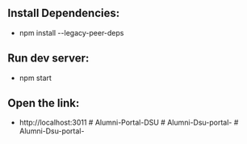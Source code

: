 ## Install Dependencies:

- npm install --legacy-peer-deps

## Run dev server:

- npm start

## Open the link:

- http://localhost:3011
#   A l u m n i - P o r t a l - D S U  
 #   A l u m n i - D s u - p o r t a l -  
 #   A l u m n i - D s u - p o r t a l -  
 